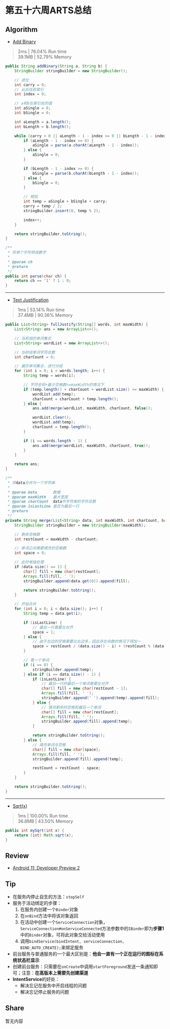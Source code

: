 # 第五十六周ARTS总结
## Algorithm
- [Add Binary](https://leetcode.com/problems/add-binary/)
> 2ms | 76.04% Run time  
> 39.1MB | 52.79% Memory
```java
public String addBinary(String a, String b) {
    StringBuilder stringBuilder = new StringBuilder();

    // 进位
    int carry = 0;
    // 从后往前索引
    int index = 0;

    // a和b在索引处的值
    int aSingle = 0;
    int bSingle = 0;

    int aLength = a.length();
    int bLength = b.length();

    while (carry > 0 || aLength - 1 - index >= 0 || bLength - 1 - index >= 0) {
        if (aLength - 1 - index >= 0) {
            aSingle = parse(a.charAt(aLength - 1 - index));
        } else {
            aSingle = 0;
        }

        if (bLength - 1 - index >= 0) {
            bSingle = parse(b.charAt(bLength - 1 - index));
        } else {
            bSingle = 0;
        }

        // 相加
        int temp = aSingle + bSingle + carry;
        carry = temp / 2;
        stringBuilder.insert(0, temp % 2);

        index++;
    }

    return stringBuilder.toString();
}

/**
 * 将单个字符转成数字
 *
 * @param ch
 * @return
 */
public int parse(char ch) {
    return ch == '1' ? 1 : 0;
}
```
----

- [Text Justification](https://leetcode.com/problems/text-justification/)
> 1ms | 53.14% Run time  
> 37.4MB | 90.36% Memory
```java
public List<String> fullJustify(String[] words, int maxWidth) {
    List<String> ans = new ArrayList<>();

    // 当前组的单词集合
    List<String> wordList = new ArrayList<>();

    // 当前组单词字符总数
    int charCount = 0;

    // 遍历单词集合，进行分组
    for (int i = 0; i < words.length; i++) {
        String temp = words[i];

        // 字符总和+最少空格数<=maxWidth的情况下
        if (temp.length() + charCount + wordList.size() <= maxWidth) {
            wordList.add(temp);
            charCount = charCount + temp.length();
        } else {
            ans.add(merge(wordList, maxWidth, charCount, false));

            wordList.clear();
            wordList.add(temp);
            charCount = temp.length();
        }

        if (i == words.length - 1) {
            ans.add(merge(wordList, maxWidth, charCount, true));
        }
    }

    return ans;
}

/**
 * 将data合并为一个字符串
 *
 * @param data       数据
 * @param maxWidth   最大宽度
 * @param charCount  data中字符串的字符总数
 * @param isLastLine 是否为最后一行
 * @return
 */
private String merge(List<String> data, int maxWidth, int charCount, boolean isLastLine) {
    StringBuilder stringBuilder = new StringBuilder(maxWidth);

    // 剩余空格数
    int restCount = maxWidth - charCount;

    // 单词之间需要填充的空格数
    int space = 0;

    // 此时单独处理
    if (data.size() == 1) {
        char[] fill = new char[restCount];
        Arrays.fill(fill, ' ');
        stringBuilder.append(data.get(0)).append(fill);

        return stringBuilder.toString();
    }

    // 开始合并
    for (int i = 0; i < data.size(); i++) {
        String temp = data.get(i);

        if (isLastLine) {
            // 最后一行需要左对齐
            space = 1;
        } else {
            // 由于左边的空格需要比右边多，因此存在余数的情况下得加一
            space = restCount / (data.size() - i) + (restCount % (data.size() - i) == 0 ? 0 : 1);
        }

        // 第一个单词
        if (i == 0) {
            stringBuilder.append(temp);
        } else if (i == data.size() - 1) {
            if (isLastLine) {
                // 最后一行的最后一个单词需要左对齐
                char[] fill = new char[restCount - 1];
                Arrays.fill(fill, ' ');
                stringBuilder.append(' ').append(temp).append(fill);
            } else {
                // 填充剩余的空格和最后一个单词
                char[] fill = new char[restCount];
                Arrays.fill(fill, ' ');
                stringBuilder.append(fill).append(temp);
            }

            return stringBuilder.toString();
        } else {
            // 填充单词与空格
            char[] fill = new char[space];
            Arrays.fill(fill, ' ');
            stringBuilder.append(fill).append(temp);

            restCount = restCount - space;
        }
    }

    return stringBuilder.toString();
}
```
----
- [Sqrt(x)](https://leetcode.com/problems/sqrtx/)
> 1ms | 100.00% Run time  
> 36.8MB | 43.50% Memory
```java
public int mySqrt(int x) {
    return (int) Math.sqrt(x);
}
```

## Review
- [Android 11: Developer Preview 2](https://android-developers.googleblog.com/2020/03/android-11-developer-preview-2.html)

## Tip
+ 在服务内停止自生的方法：`stopSelf`
+ 服务于活动绑定的步骤：
    1. 在服务内创建一个`Binder`对象
    2. 在`onBind`方法中将该对象返回
    3. 在活动中创建一个`ServiceConnection`对象，`ServiceConnection#onServiceConnected`方法参数中的`IBinder`即为**步骤1**中的`Binder`对象，可将此对象交给活动使用
    4. 调用`bindService(bindIntent, serviceConnection, BIND_AUTO_CREATE);`来绑定服务
+ 前台服务与普通服务的一个最大区别是：**他会一直有一个正在运行的图标在系统状态栏显示**
+ 创建前台服务：只需要在`onCreate`中调用`startForeground`发送一条通知即可；注意：**在高版本上需要先创建渠道**
+ **IntentService**的好处：
    + 解决忘记在服务中开启线程的问题
    + 解决忘记停止服务的问题

## Share
暂无内容